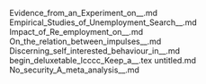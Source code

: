 Evidence_from_an_Experiment_on__.md
Empirical_Studies_of_Unemployment_Search__.md
Impact_of_Re_employment_on__.md
On_the_relation_between_impulses__.md
Discerning_self_interested_behaviour_in__.md
begin_deluxetable_lcccc_Keep_a__.tex
untitled.md
No_security_A_meta_analysis__.md